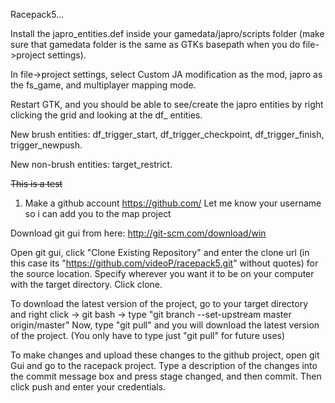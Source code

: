 Racepack5...

Install the japro_entities.def inside your gamedata/japro/scripts folder (make sure that gamedata folder is the same as GTKs basepath when you do file->project settings).

In file->project settings, select Custom JA modification as the mod, japro as the fs_game, and multiplayer mapping mode.

Restart GTK, and you should be able to see/create the japro entities by right clicking the grid and looking at the df_ entities.

New brush entities: df_trigger_start, df_trigger_checkpoint, df_trigger_finish, trigger_newpush.

New non-brush entities: target_restrict.

~~This is a test~~


1) Make a github account
https://github.com/ 
Let me know your username so i can add you to the map project

Download git gui from here:
http://git-scm.com/download/win

Open git gui, click "Clone Existing Repository" and enter the clone url (in this case its "https://github.com/videoP/racepack5.git" without quotes) for the source location.  Specify wherever you want it to be on your computer with the target directory.  Click clone.

To download the latest version of the project, go to your target directory and right click -> git bash -> type "git branch --set-upstream master origin/master"
Now, type "git pull" and you will download the latest version of the project.  (You only have to type just "git pull" for future uses)

To make changes and upload these changes to the github project, open git Gui and go to the racepack project.  Type a description of the changes into the commit message box and press stage changed, and then commit.  Then click push and enter your credentials.
